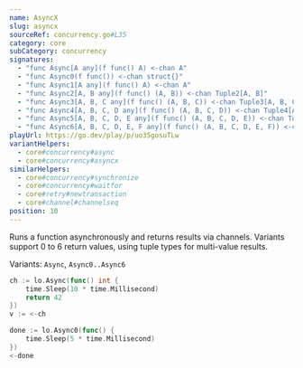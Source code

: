 ```yaml
---
name: AsyncX
slug: asyncx
sourceRef: concurrency.go#L35
category: core
subCategory: concurrency
signatures:
  - "func Async[A any](f func() A) <-chan A"
  - "func Async0(f func()) <-chan struct{}"
  - "func Async1[A any](f func() A) <-chan A"
  - "func Async2[A, B any](f func() (A, B)) <-chan Tuple2[A, B]"
  - "func Async3[A, B, C any](f func() (A, B, C)) <-chan Tuple3[A, B, C]"
  - "func Async4[A, B, C, D any](f func() (A, B, C, D)) <-chan Tuple4[A, B, C, D]"
  - "func Async5[A, B, C, D, E any](f func() (A, B, C, D, E)) <-chan Tuple5[A, B, C, D, E]"
  - "func Async6[A, B, C, D, E, F any](f func() (A, B, C, D, E, F)) <-chan Tuple6[A, B, C, D, E, F]"
playUrl: https://go.dev/play/p/uo35gosuTLw
variantHelpers:
  - core#concurrency#async
  - core#concurrency#asyncx
similarHelpers:
  - core#concurrency#synchronize
  - core#concurrency#waitfor
  - core#retry#newtransaction
  - core#channel#channelseq
position: 10
---
```


Runs a function asynchronously and returns results via channels. Variants support 0 to 6 return values, using tuple types for multi-value results.

Variants: `Async`, `Async0..Async6`

```go
ch := lo.Async(func() int {
    time.Sleep(10 * time.Millisecond)
    return 42
})
v := <-ch

done := lo.Async0(func() {
    time.Sleep(5 * time.Millisecond)
})
<-done
```


